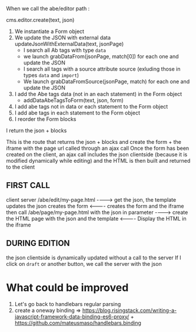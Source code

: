 When we call the abe/editor path :

cms.editor.create(text, json)

1. We instantiate a Form object
2. We update the JSON with external data
    updateJsonWithExternalData(text, jsonPage)
    - I search all Ab tags with type `data`
    - we launch grabDataFrom(jsonPage, match[0]) for each one and update the JSON
    - I search all tags with a source attribute source (exluding those in types `data` and `import`)
    - We launch grabDataFromSource(jsonPage, match) for each one and update the JSON
3. I add the Abe tags data (not in an each statement) in the Form object
   - addDataAbeTagsToForm(text, json, form)
4. I add abe tags not in data or each statement to the Form object
5. I add abe tags in each statement to the Form object
6. I reorder the Form blocks

I return the json + blocks

This is the route that returns the json + blocks and create the form + the iframe with the page url called through an ajax call
Once the form has been created on the client, an ajax call includes the json clientside (because it is modified dynamically while editing) and the HTML is then built and returned to the client

## FIRST CALL

client                                  server
/abe/edit/my-page.html      ---->       get the json, the template
                                        updates the json
                                        creates the form
                            <----
creates the form and
the iframe then call
/abe/page/my-page.html
with the json in parameter  ---->       create the HTML page with
                                        the json and the template
                            <----
Display the HTML
in the iframe

## DURING EDITION
the json clientside is dynamically updated without a call to the server
If I click on `draft` or another button, we call the server with the json



# What could be improved
1. Let's go back to handlebars regular parsing
2. create a oneway binding => https://blog.risingstack.com/writing-a-javascript-framework-data-binding-es6-proxy/ + https://github.com/mateusmaso/handlebars.binding


